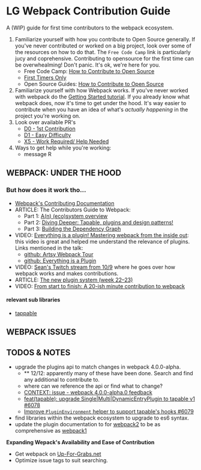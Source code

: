 # LG Webpack Contribution Guide
A (WIP) guide for first time contributors to the webpack ecosystem.

1. Familiarize yourself with how you contribute to Open Source generally. If you've never contributed or worked on a big project, look over some of the resources on how to do that. The `Free Code Camp` link is particularly jucy and coprehensive. Contributing to opensource for the first time can be overwhealming! Don't panic. It's ok, we're here for you. 
    - Free Code Camp: [How to Contribute to Open Source](https://github.com/freeCodeCamp/how-to-contribute-to-open-source)
    - [First Timers Only](http://www.firsttimersonly.com/)
    - Open Source Guides: [How to Contribute to Open Source](https://opensource.guide/how-to-contribute/)
1. Familiarize yourself with how Webpack works. If you've never worked with webpack do the [Getting Started tutorial](https://webpack.github.io/docs/tutorials/getting-started/). If you already know what webpack does, now it's time to get under the hood. It's way easier to contribute when you have an idea of what's *actually happening* in the project you're working on.
1. Look over available PR's 
    - [D0 - 1st Contribution](https://github.com/webpack/webpack/issues?q=is%3Aissue+is%3Aopen+label%3A%22D0%3A+My+First+Commit+%28Contrib.+Difficulty%29%22)
    - [D1 - Easy Difficulty](https://github.com/webpack/webpack/issues?q=is%3Aissue+is%3Aopen+label%3A%22D1%3A+Easy+%28Contrib.+Difficulty%29%22)
    - [X5 - Work Required/ Help Needed](https://github.com/webpack/webpack/labels/X5%3A%20work%20required%20%28PR%20%2F%20Help%20Wanted%29)
1. Ways to get help while you're working:
    - message R


## WEBPACK: UNDER THE HOOD
### But how does it work tho...
- [Webpack's Contributing Documentation](https://github.com/webpack/webpack/blob/master/CONTRIBUTING.md)
- ARTICLE: The Contributors Guide to Webpack:
  - Part 1: [A(n) (eco)system overview](https://medium.com/webpack/the-contributors-guide-to-webpack-part-1-a0410cc82ca4)
  - Part 2: [Diving Deeper: Tapable, plugins and design patterns!](https://medium.com/webpack/the-contributors-guide-to-webpack-part-2-9fd5e658e08c)
  - Part 3: [Building the Dependency Graph](https://medium.com/webpack/the-contributors-guide-to-webpack-part-3-44cc149af02c)
- VIDEO: [Everything is a plugin! Mastering webpack from the inside out](https://www.youtube.com/watch?v=4tQiJaFzuJ8): this video is great and helped me understand the relevance of plugins. Links mentioned in the talk:
  - [github: Artsy Webpack Tour](https://github.com/TheLarkInn/artsy-webpack-tour)
  - [github: Everything is a Plugin](https://github.com/TheLarkInn/everything-is-a-plugin)
- VIDEO: [Sean's Twitch stream from 10/9](https://www.twitch.tv/videos/208289699) where he goes over how webpack works and makes contributions.
- ARTICLE: [The new plugin system (week 22–23)](https://medium.com/webpack/the-new-plugin-system-week-22-23-c24e3b22e95)
- VIDEO: [From start to finish: A 20-ish minute contribution to webpack](https://www.youtube.com/watch?v=ePdXHF2DfeY&feature=youtu.be)

#### relevant sub libraries
- [tappable](https://github.com/webpack/tapable)


## WEBPACK ISSUES


## TODOS & NOTES
- upgrade the plugins api to match changes in webpack 4.0.0-alpha.
  - ** 12/12: apparently many of these have been done. Search and find any additional to contribute to.
  - where can we reference the api or find what to change?
  - [CONTEXT: issue - webpack 4.0.0-alpha.0 feedback](https://github.com/webpack/webpack/issues/6064)
  - [feat(tapable): upgrade Single|Multi|DynamicEntryPlugin to tapable v1 #6078](https://github.com/webpack/webpack/pull/6078/files)
  - [Improve `PluginEnvironment` helper to support tapable's hooks #6079](https://github.com/webpack/webpack/pull/6079)
- find libraries within the webpack ecosystem to upgrade to es6 syntax.
- update the plugin documentation to for [webpack2](https://webpack.js.org/concepts/plugins/) to be as comprehensive as [webpack1](https://webpack.github.io/docs/plugins.html)

**Expanding Wepack's Availability and Ease of Contribution**

- Get webpack on [Up-For-Grabs.net](http://up-for-grabs.net/#/)
- Optimize issue tags to suit searching.



